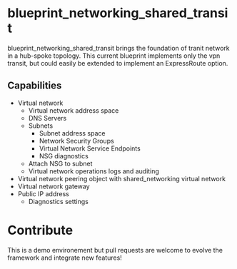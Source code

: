 # blueprint_networking_shared_transit
blueprint_networking_shared_transit brings the foundation of tranit network in a hub-spoke topology. This current blueprint implements only the vpn transit, but could easily be extended to implement an ExpressRoute option. 

## Capabilities

 - Virtual network
    - Virtual network address space
    - DNS Servers 
    - Subnets
        - Subnet address space
        - Network Security Groups 
        - Virtual Network Service Endpoints
        - NSG diagnostics
    - Attach NSG to subnet
    - Virtual network operations logs and auditing
 - Virtual network peering object with shared_networking virtual network
 - Virtual network gateway
 - Public IP address
    - Diagnostics settings


# Contribute
This is a demo environement but pull requests are welcome to evolve the framework and integrate new features!